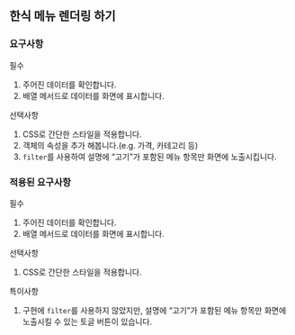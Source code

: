 ## 한식 메뉴 렌더링 하기

### 요구사항
필수
1. 주어진 데이터를 확인합니다.
2. 배열 메서드로 데이터를 화면에 표시합니다.
   
선택사항
1. CSS로 간단한 스타일을 적용합니다.
2. 객체의 속성을 추가 해봅니다.(e.g. 가격, 카테고리 등)
3. `filter`를 사용하여 설명에 “고기”가 포함된 메뉴 항목만 화면에 노출시킵니다.

### 적용된 요구사항
필수
1. 주어진 데이터를 확인합니다.
2. 배열 메서드로 데이터를 화면에 표시합니다.

선택사항
1. CSS로 간단한 스타일을 적용합니다.

특이사항
1. 구현에 `filter`를 사용하지 않았지만, 설명에 “고기”가 포함된 메뉴 항목만 화면에 노출시킬 수 있는 토글 버튼이 있습니다.
